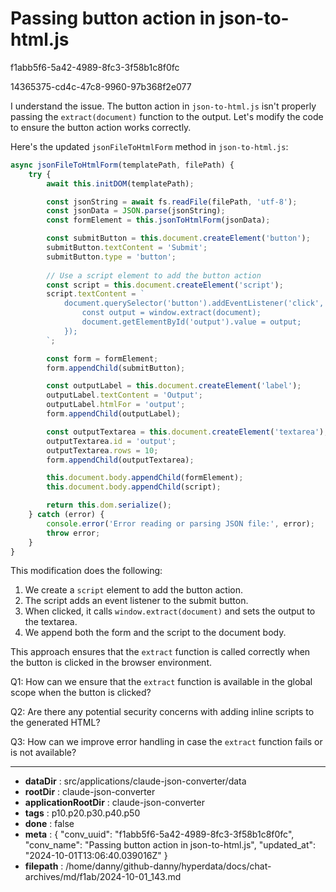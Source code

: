 # Passing button action in json-to-html.js

f1abb5f6-5a42-4989-8fc3-3f58b1c8f0fc

14365375-cd4c-47c8-9960-97b368f2e077

 I understand the issue. The button action in `json-to-html.js` isn't properly passing the `extract(document)` function to the output. Let's modify the code to ensure the button action works correctly.

Here's the updated `jsonFileToHtmlForm` method in `json-to-html.js`:

```javascript
async jsonFileToHtmlForm(templatePath, filePath) {
    try {
        await this.initDOM(templatePath);

        const jsonString = await fs.readFile(filePath, 'utf-8');
        const jsonData = JSON.parse(jsonString);
        const formElement = this.jsonToHtmlForm(jsonData);

        const submitButton = this.document.createElement('button');
        submitButton.textContent = 'Submit';
        submitButton.type = 'button';
        
        // Use a script element to add the button action
        const script = this.document.createElement('script');
        script.textContent = `
            document.querySelector('button').addEventListener('click', function() {
                const output = window.extract(document);
                document.getElementById('output').value = output;
            });
        `;

        const form = formElement;
        form.appendChild(submitButton);

        const outputLabel = this.document.createElement('label');
        outputLabel.textContent = 'Output';
        outputLabel.htmlFor = 'output';
        form.appendChild(outputLabel);

        const outputTextarea = this.document.createElement('textarea');
        outputTextarea.id = 'output';
        outputTextarea.rows = 10;
        form.appendChild(outputTextarea);

        this.document.body.appendChild(formElement);
        this.document.body.appendChild(script);

        return this.dom.serialize();
    } catch (error) {
        console.error('Error reading or parsing JSON file:', error);
        throw error;
    }
}
```

This modification does the following:

1. We create a `script` element to add the button action.
2. The script adds an event listener to the submit button.
3. When clicked, it calls `window.extract(document)` and sets the output to the textarea.
4. We append both the form and the script to the document body.

This approach ensures that the `extract` function is called correctly when the button is clicked in the browser environment.

Q1: How can we ensure that the `extract` function is available in the global scope when the button is clicked?

Q2: Are there any potential security concerns with adding inline scripts to the generated HTML?

Q3: How can we improve error handling in case the `extract` function fails or is not available?

---

* **dataDir** : src/applications/claude-json-converter/data
* **rootDir** : claude-json-converter
* **applicationRootDir** : claude-json-converter
* **tags** : p10.p20.p30.p40.p50
* **done** : false
* **meta** : {
  "conv_uuid": "f1abb5f6-5a42-4989-8fc3-3f58b1c8f0fc",
  "conv_name": "Passing button action in json-to-html.js",
  "updated_at": "2024-10-01T13:06:40.039016Z"
}
* **filepath** : /home/danny/github-danny/hyperdata/docs/chat-archives/md/f1ab/2024-10-01_143.md